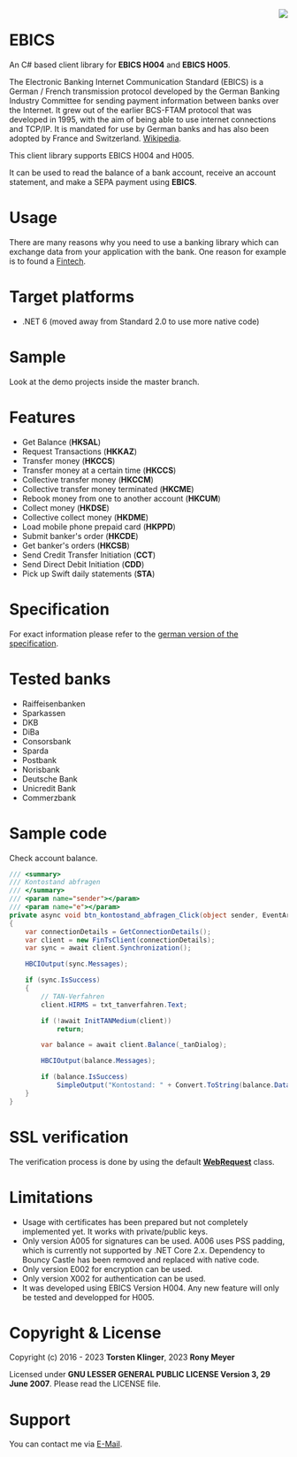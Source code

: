 <img src="https://github.com/mrklintscher/libfintx/blob/master/res/logo.png" align="right">

# EBICS

An C# based client library for **EBICS H004** and **EBICS H005**.

The Electronic Banking Internet Communication Standard (EBICS) is a German / French transmission protocol developed by the German Banking Industry Committee for sending payment information between banks over the Internet. It grew out of the earlier BCS-FTAM protocol that was developed in 1995, with the aim of being able to use internet connections and TCP/IP. It is mandated for use by German banks and has also been adopted by France and Switzerland. [Wikipedia](https://en.wikipedia.org/wiki/Electronic_Banking_Internet_Communication_Standard).

This client library supports EBICS H004 and H005.

It can be used to read the balance of a bank account, receive an account statement, and make a SEPA payment using **EBICS**.

# Usage

There are many reasons why you need to use a banking library which can exchange data from your application with the bank. One reason for example is to found a [Fintech](https://de.wikipedia.org/wiki/Finanztechnologie).

# Target platforms

* .NET 6 (moved away from Standard 2.0 to use more native code)

# Sample

Look at the demo projects inside the master branch.

# Features

* Get Balance (**HKSAL**)
* Request Transactions (**HKKAZ**)
* Transfer money (**HKCCS**)
* Transfer money at a certain time (**HKCCS**)
* Collective transfer money (**HKCCM**)
* Collective transfer money terminated (**HKCME**)
* Rebook money from one to another account (**HKCUM**)
* Collect money (**HKDSE**)
* Collective collect money (**HKDME**)
* Load mobile phone prepaid card (**HKPPD**)
* Submit banker's order (**HKCDE**)
* Get banker's orders (**HKCSB**)
* Send Credit Transfer Initiation (**CCT**)
* Send Direct Debit Initiation (**CDD**)
* Pick up Swift daily statements (**STA**)

# Specification

For exact information please refer to the [german version of the specification](http://www.hbci-zka.de/spec/spezifikation.htm).

# Tested banks

* Raiffeisenbanken
* Sparkassen
* DKB
* DiBa
* Consorsbank
* Sparda
* Postbank
* Norisbank
* Deutsche Bank
* Unicredit Bank
* Commerzbank

# Sample code

Check account balance.

```csharp
/// <summary>
/// Kontostand abfragen
/// </summary>
/// <param name="sender"></param>
/// <param name="e"></param>
private async void btn_kontostand_abfragen_Click(object sender, EventArgs e)
{
    var connectionDetails = GetConnectionDetails();
    var client = new FinTsClient(connectionDetails);
    var sync = await client.Synchronization();

    HBCIOutput(sync.Messages);

    if (sync.IsSuccess)
    {
        // TAN-Verfahren
        client.HIRMS = txt_tanverfahren.Text;

        if (!await InitTANMedium(client))
            return;

        var balance = await client.Balance(_tanDialog);

        HBCIOutput(balance.Messages);

        if (balance.IsSuccess)
            SimpleOutput("Kontostand: " + Convert.ToString(balance.Data.Balance));
    }
}
```

# SSL verification

The verification process is done by using the default [**WebRequest**](https://msdn.microsoft.com/de-de/library/system.net.webrequest(v=vs.110).aspx) class.

# Limitations

* Usage with certificates has been prepared but not completely implemented yet. It works with private/public keys.
* Only version A005 for signatures can be used. A006 uses PSS padding, which is currently not supported by .NET Core 2.x. Dependency to Bouncy Castle has been removed and replaced with native code.
* Only version E002 for encryption can be used.
* Only version X002 for authentication can be used.
* It was developed using EBICS Version H004. Any new feature will only be tested and developped for H005.

# Copyright & License

Copyright (c) 2016 - 2023 **Torsten Klinger**, 2023 **Rony Meyer**

Licensed under **GNU LESSER GENERAL PUBLIC LICENSE Version 3, 29 June 2007**. Please read the LICENSE file.

# Support

You can contact me via [E-Mail](mailto:rony@financekey.com).
